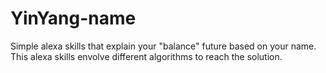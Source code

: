 # YinYang-name
Simple alexa skills that explain your "balance" future based on your name.
This alexa skills envolve different algorithms to reach the solution.
